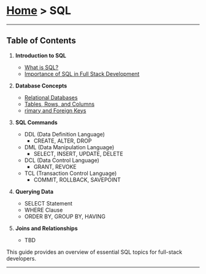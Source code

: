 # [Home](../) >  SQL

---

## Table of Contents

1. **Introduction to SQL**
   - [What is SQL?](./sql/intro)
   - [Importance of SQL in Full Stack Development](./sql/intro)

2. **Database Concepts**
   - [Relational Databases](./databases/)
   - [Tables, Rows, and Columns](./databases/)
   - [rimary and Foreign Keys](./databases/)

3. **SQL Commands**
   - DDL (Data Definition Language)
     - CREATE, ALTER, DROP
   - DML (Data Manipulation Language)
     - SELECT, INSERT, UPDATE, DELETE
   - DCL (Data Control Language)
     - GRANT, REVOKE
   - TCL (Transaction Control Language)
     - COMMIT, ROLLBACK, SAVEPOINT

4. **Querying Data**
   - SELECT Statement
   - WHERE Clause
   - ORDER BY, GROUP BY, HAVING

5. **Joins and Relationships**
   - TBD


This guide provides an overview of essential SQL topics for full-stack developers.

---

